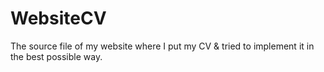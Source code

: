 # WebsiteCV
The source file of my website where I put my CV &amp; tried to implement it in the best possible way.
